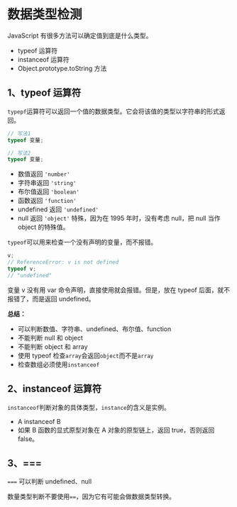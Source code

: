 # 数据类型检测

JavaScript 有很多方法可以确定值到底是什么类型。

- typeof 运算符
- instanceof 运算符
- Object.prototype.toString 方法

## 1、typeof 运算符

`typepf`运算符可以返回一个值的数据类型。它会将该值的类型以字符串的形式返回。

```js
// 写法1
typeof 变量;

// 写法2
typeof 变量;
```

- 数值返回 `'number'`
- 字符串返回 `'string'`
- 布尔值返回 `'boolean'`
- 函数返回 `'function'`
- undefined 返回 `'undefined'`
- null 返回 `'object'` 特殊，因为在 1995 年时，没有考虑 null，把 null 当作 object 的特殊值。

`typeof`可以用来检查一个没有声明的变量，而不报错。

```js
v;
// ReferenceError: v is not defined
typeof v;
// "undefined"
```

变量 v 没有用 var 命令声明，直接使用就会报错。但是，放在 typeof 后面，就不报错了，而是返回 undefined。

**总结：**

- 可以判断数值、字符串、undefined、布尔值、function
- 不能判断 null 和 object
- 不能判断 object 和 array
- 使用 typeof 检查`array`会返回`object`而不是`array`
- 检查数组必须使用`instanceof`

## 2、instanceof 运算符

`instanceof`判断对象的具体类型，`instance`的含义是实例。

- A instanceof B
- 如果 B 函数的显式原型对象在 A 对象的原型链上，返回 true，否则返回 false。

## 3、===

`===` 可以判断 undefined、null

数量类型判断不要使用`==`，因为它有可能会做数据类型转换。
